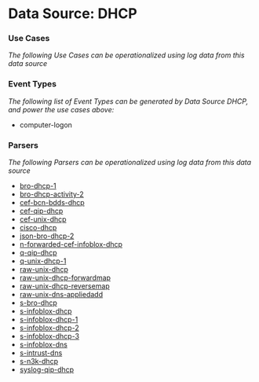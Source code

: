 Data Source: DHCP
=================

### Use Cases

_The following Use Cases can be operationalized using log data from this data source_



### Event Types

_The following list of Event Types can be generated by Data Source DHCP, and power the use cases above:_

- computer-logon


### Parsers

_The following Parsers can be operationalized using log data from this data source_

* [bro-dhcp-1](parserContent_bro-dhcp-1.md)
* [bro-dhcp-activity-2](parserContent_bro-dhcp-activity-2.md)
* [cef-bcn-bdds-dhcp](parserContent_cef-bcn-bdds-dhcp.md)
* [cef-qip-dhcp](parserContent_cef-qip-dhcp.md)
* [cef-unix-dhcp](parserContent_cef-unix-dhcp.md)
* [cisco-dhcp](parserContent_cisco-dhcp.md)
* [json-bro-dhcp-2](parserContent_json-bro-dhcp-2.md)
* [n-forwarded-cef-infoblox-dhcp](parserContent_n-forwarded-cef-infoblox-dhcp.md)
* [q-qip-dhcp](parserContent_q-qip-dhcp.md)
* [q-unix-dhcp-1](parserContent_q-unix-dhcp-1.md)
* [raw-unix-dhcp](parserContent_raw-unix-dhcp.md)
* [raw-unix-dhcp-forwardmap](parserContent_raw-unix-dhcp-forwardmap.md)
* [raw-unix-dhcp-reversemap](parserContent_raw-unix-dhcp-reversemap.md)
* [raw-unix-dns-appliedadd](parserContent_raw-unix-dns-appliedadd.md)
* [s-bro-dhcp](parserContent_s-bro-dhcp.md)
* [s-infoblox-dhcp](parserContent_s-infoblox-dhcp.md)
* [s-infoblox-dhcp-1](parserContent_s-infoblox-dhcp-1.md)
* [s-infoblox-dhcp-2](parserContent_s-infoblox-dhcp-2.md)
* [s-infoblox-dhcp-3](parserContent_s-infoblox-dhcp-3.md)
* [s-infoblox-dns](parserContent_s-infoblox-dns.md)
* [s-intrust-dns](parserContent_s-intrust-dns.md)
* [s-n3k-dhcp](parserContent_s-n3k-dhcp.md)
* [syslog-qip-dhcp](parserContent_syslog-qip-dhcp.md)
